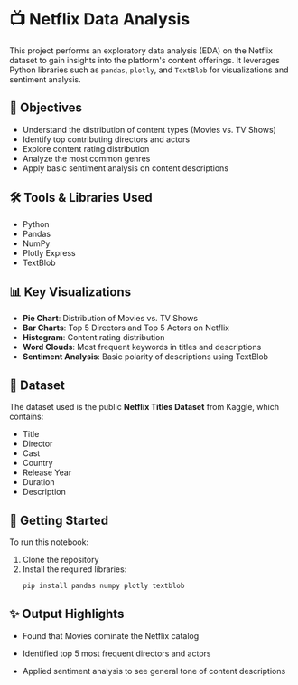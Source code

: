# 📺 Netflix Data Analysis

This project performs an exploratory data analysis (EDA) on the Netflix dataset to gain insights into the platform's content offerings. It leverages Python libraries such as `pandas`, `plotly`, and `TextBlob` for visualizations and sentiment analysis.

## 📌 Objectives

- Understand the distribution of content types (Movies vs. TV Shows)
- Identify top contributing directors and actors
- Explore content rating distribution
- Analyze the most common genres
- Apply basic sentiment analysis on content descriptions

## 🛠️ Tools & Libraries Used

- Python
- Pandas
- NumPy
- Plotly Express
- TextBlob

## 📊 Key Visualizations

- **Pie Chart**: Distribution of Movies vs. TV Shows
- **Bar Charts**: Top 5 Directors and Top 5 Actors on Netflix
- **Histogram**: Content rating distribution
- **Word Clouds**: Most frequent keywords in titles and descriptions
- **Sentiment Analysis**: Basic polarity of descriptions using TextBlob

## 🧠 Dataset

The dataset used is the public **Netflix Titles Dataset** from Kaggle, which contains:
- Title
- Director
- Cast
- Country
- Release Year
- Duration
- Description

## 🚀 Getting Started

To run this notebook:
1. Clone the repository
2. Install the required libraries:
   ```bash
   pip install pandas numpy plotly textblob

## ✨ Output Highlights

- Found that Movies dominate the Netflix catalog

- Identified top 5 most frequent directors and actors

- Applied sentiment analysis to see general tone of content descriptions